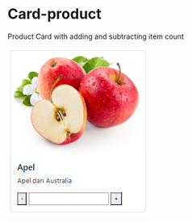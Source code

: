 # Card-product
Product Card with adding and subtracting item count

![View app](https://github.com/bayugustiparaya/Card-product/blob/main/image-header.png)
